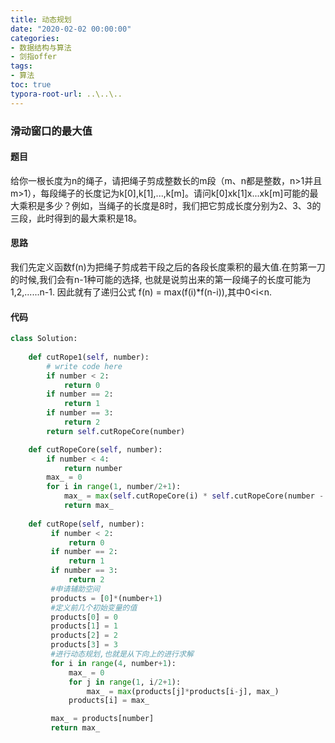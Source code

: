 ```yaml
---
title: 动态规划
date: "2020-02-02 00:00:00"
categories:
- 数据结构与算法
- 剑指offer
tags:
- 算法
toc: true
typora-root-url: ..\..\..
---
```


### 滑动窗口的最大值

#### 题目

给你一根长度为n的绳子，请把绳子剪成整数长的m段（m、n都是整数，n>1并且m>1），每段绳子的长度记为k[0],k[1],...,k[m]。请问k[0]xk[1]x...xk[m]可能的最大乘积是多少？例如，当绳子的长度是8时，我们把它剪成长度分别为2、3、3的三段，此时得到的最大乘积是18。

#### 思路

我们先定义函数f(n)为把绳子剪成若干段之后的各段长度乘积的最大值.在剪第一刀的时候,我们会有n-1种可能的选择,
也就是说剪出来的第一段绳子的长度可能为1,2,......n-1.
因此就有了递归公式 f(n) = max(f(i)*f(n-i)),其中0<i<n.

#### 代码

```python
class Solution:
 
    def cutRope1(self, number):
        # write code here
        if number < 2:
            return 0
        if number == 2:
            return 1
        if number == 3:
            return 2       
        return self.cutRopeCore(number)

    def cutRopeCore(self, number):
        if number < 4:
            return number
        max_ = 0
        for i in range(1, number/2+1):
            max_ = max(self.cutRopeCore(i) * self.cutRopeCore(number - i), max_)
            return max_
    
    def cutRope(self, number):
         if number < 2:
             return 0
         if number == 2:
             return 1
         if number == 3:
             return 2       
         #申请辅助空间
         products = [0]*(number+1)
         #定义前几个初始变量的值
         products[0] = 0
         products[1] = 1
         products[2] = 2
         products[3] = 3
         #进行动态规划,也就是从下向上的进行求解
         for i in range(4, number+1):
             max_ = 0
             for j in range(1, i/2+1):
                 max_ = max(products[j]*products[i-j], max_)
             products[i] = max_

         max_ = products[number]
         return max_
```



